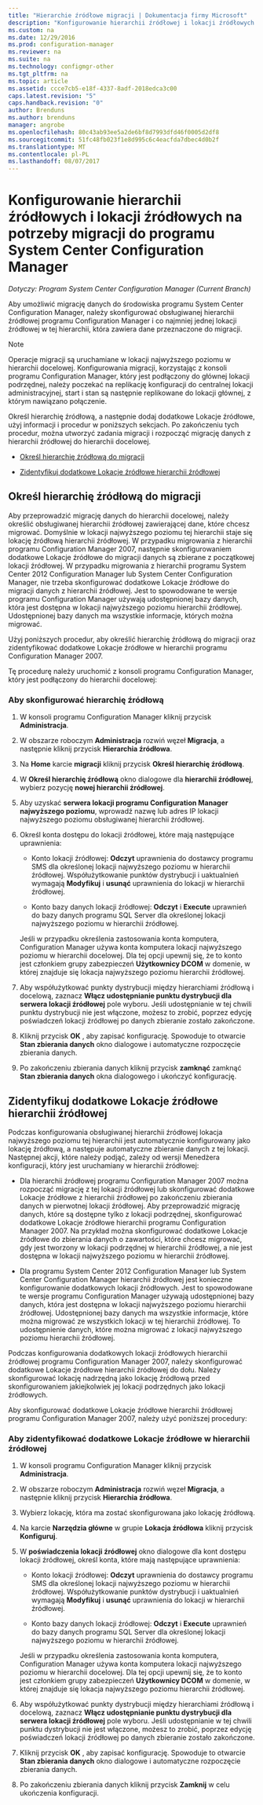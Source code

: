 ```yaml
---
title: "Hierarchie źródłowe migracji | Dokumentacja firmy Microsoft"
description: "Konfigurowanie hierarchii źródłowej i lokacji źródłowych dane można migrować do środowiska programu System Center Configuration Manager."
ms.custom: na
ms.date: 12/29/2016
ms.prod: configuration-manager
ms.reviewer: na
ms.suite: na
ms.technology: configmgr-other
ms.tgt_pltfrm: na
ms.topic: article
ms.assetid: ccce7cb5-e18f-4337-8adf-2018edca3c00
caps.latest.revision: "5"
caps.handback.revision: "0"
author: Brenduns
ms.author: brenduns
manager: angrobe
ms.openlocfilehash: 80c43ab93ee5a2de6bf8d7993dfd46f0005d2df8
ms.sourcegitcommit: 51fc48fb023f1e8d995c6c4eacfda7dbec4d0b2f
ms.translationtype: MT
ms.contentlocale: pl-PL
ms.lasthandoff: 08/07/2017
---
```

# <a name="configure-source-hierarchies-and-source-sites-for-migration-to-system-center-configuration-manager"></a>Konfigurowanie hierarchii źródłowych i lokacji źródłowych na potrzeby migracji do programu System Center Configuration Manager

*Dotyczy: Program System Center Configuration Manager (Current Branch)*

Aby umożliwić migrację danych do środowiska programu System Center Configuration Manager, należy skonfigurować obsługiwanej hierarchii źródłowej programu Configuration Manager i co najmniej jednej lokacji źródłowej w tej hierarchii, która zawiera dane przeznaczone do migracji.  

> [!NOTE]  
>  Operacje migracji są uruchamiane w lokacji najwyższego poziomu w hierarchii docelowej. Konfigurowania migracji, korzystając z konsoli programu Configuration Manager, który jest podłączony do głównej lokacji podrzędnej, należy poczekać na replikację konfiguracji do centralnej lokacji administracyjnej, start i stan są następnie replikowane do lokacji głównej, z którym nawiązano połączenie.  

 Określ hierarchię źródłową, a następnie dodaj dodatkowe Lokacje źródłowe, użyj informacji i procedur w poniższych sekcjach. Po zakończeniu tych procedur, można utworzyć zadania migracji i rozpocząć migrację danych z hierarchii źródłowej do hierarchii docelowej.  

-   [Określ hierarchię źródłową do migracji](#BKBM_ConfigSrcHierarchy)  

-   [Zidentyfikuj dodatkowe Lokacje źródłowe hierarchii źródłowej](#BKBM_ConfigSrcSites)  

##  <a name="BKBM_ConfigSrcHierarchy"></a>Określ hierarchię źródłową do migracji  
 Aby przeprowadzić migrację danych do hierarchii docelowej, należy określić obsługiwanej hierarchii źródłowej zawierającej dane, które chcesz migrować. Domyślnie w lokacji najwyższego poziomu tej hierarchii staje się lokację źródłową hierarchii źródłowej. W przypadku migrowania z hierarchii programu Configuration Manager 2007, następnie skonfigurowaniem dodatkowe Lokacje źródłowe do migracji danych są zbierane z początkowej lokacji źródłowej. W przypadku migrowania z hierarchii programu System Center 2012 Configuration Manager lub System Center Configuration Manager, nie trzeba skonfigurować dodatkowe Lokacje źródłowe do migracji danych z hierarchii źródłowej. Jest to spowodowane te wersje programu Configuration Manager używają udostępnionej bazy danych, która jest dostępna w lokacji najwyższego poziomu hierarchii źródłowej. Udostępnionej bazy danych ma wszystkie informacje, których można migrować.  

 Użyj poniższych procedur, aby określić hierarchię źródłową do migracji oraz zidentyfikować dodatkowe Lokacje źródłowe w hierarchii programu Configuration Manager 2007.  

 Tę procedurę należy uruchomić z konsoli programu Configuration Manager, który jest podłączony do hierarchii docelowej:  

### <a name="to-configure-a-source-hierarchy"></a>Aby skonfigurować hierarchię źródłową   

1.  W konsoli programu Configuration Manager kliknij przycisk **Administracja**.  

2.  W obszarze roboczym **Administracja** rozwiń węzeł **Migracja**, a następnie kliknij przycisk **Hierarchia źródłowa**.  

3.  Na **Home** karcie **migracji** kliknij przycisk **Określ hierarchię źródłową**.  

4.  W **Określ hierarchię źródłową** okno dialogowe dla **hierarchii źródłowej**, wybierz pozycję **nowej hierarchii źródłowej**.  

5.  Aby uzyskać **serwera lokacji programu Configuration Manager najwyższego poziomu**, wprowadź nazwę lub adres IP lokacji najwyższego poziomu obsługiwanej hierarchii źródłowej.  

6.  Określ konta dostępu do lokacji źródłowej, które mają następujące uprawnienia:  

    -   Konto lokacji źródłowej: **Odczyt** uprawnienia do dostawcy programu SMS dla określonej lokacji najwyższego poziomu w hierarchii źródłowej. Współużytkowanie punktów dystrybucji i uaktualnień wymagają **Modyfikuj** i **usunąć** uprawnienia do lokacji w hierarchii źródłowej.

    -   Konto bazy danych lokacji źródłowej: **Odczyt** i **Execute** uprawnień do bazy danych programu SQL Server dla określonej lokacji najwyższego poziomu w hierarchii źródłowej.  

     Jeśli w przypadku określenia zastosowania konta komputera, Configuration Manager używa konta komputera lokacji najwyższego poziomu w hierarchii docelowej. Dla tej opcji upewnij się, że to konto jest członkiem grupy zabezpieczeń **Użytkownicy DCOM** w domenie, w której znajduje się lokacja najwyższego poziomu hierarchii źródłowej.  

7.  Aby współużytkować punkty dystrybucji między hierarchiami źródłową i docelową, zaznacz **Włącz udostępnianie punktu dystrybucji dla serwera lokacji źródłowej** pole wyboru. Jeśli udostępnianie w tej chwili punktu dystrybucji nie jest włączone, możesz to zrobić, poprzez edycję poświadczeń lokacji źródłowej po danych zbieranie zostało zakończone.  

8.  Kliknij przycisk **OK** , aby zapisać konfigurację. Spowoduje to otwarcie **Stan zbierania danych** okno dialogowe i automatyczne rozpoczęcie zbierania danych.  

9. Po zakończeniu zbierania danych kliknij przycisk **zamknąć** zamknąć **Stan zbierania danych** okna dialogowego i ukończyć konfigurację.  

##  <a name="BKBM_ConfigSrcSites"></a>Zidentyfikuj dodatkowe Lokacje źródłowe hierarchii źródłowej  
 Podczas konfigurowania obsługiwanej hierarchii źródłowej lokacja najwyższego poziomu tej hierarchii jest automatycznie konfigurowany jako lokację źródłową, a następuje automatyczne zbieranie danych z tej lokacji. Następnej akcji, które należy podjąć, zależy od wersji Menedżera konfiguracji, który jest uruchamiany w hierarchii źródłowej:  

-   Dla hierarchii źródłowej programu Configuration Manager 2007 można rozpocząć migrację z tej lokacji źródłowej lub skonfigurować dodatkowe Lokacje źródłowe z hierarchii źródłowej po zakończeniu zbierania danych w pierwotnej lokacji źródłowej. Aby przeprowadzić migrację danych, które są dostępne tylko z lokacji podrzędnej, skonfigurować dodatkowe Lokacje źródłowe hierarchii programu Configuration Manager 2007. Na przykład można skonfigurować dodatkowe Lokacje źródłowe do zbierania danych o zawartości, które chcesz migrować, gdy jest tworzony w lokacji podrzędnej w hierarchii źródłowej, a nie jest dostępna w lokacji najwyższego poziomu w hierarchii źródłowej.  

-   Dla programu System Center 2012 Configuration Manager lub System Center Configuration Manager hierarchii źródłowej jest konieczne konfigurowanie dodatkowych lokacji źródłowych. Jest to spowodowane te wersje programu Configuration Manager używają udostępnionej bazy danych, która jest dostępna w lokacji najwyższego poziomu hierarchii źródłowej. Udostępnionej bazy danych ma wszystkie informacje, które można migrować ze wszystkich lokacji w tej hierarchii źródłowej. To udostępnienie danych, które można migrować z lokacji najwyższego poziomu hierarchii źródłowej.  

Podczas konfigurowania dodatkowych lokacji źródłowych hierarchii źródłowej programu Configuration Manager 2007, należy skonfigurować dodatkowe Lokacje źródłowe hierarchii źródłowej do dołu. Należy skonfigurować lokację nadrzędną jako lokację źródłową przed skonfigurowaniem jakiejkolwiek jej lokacji podrzędnych jako lokacji źródłowych.  

Aby skonfigurować dodatkowe Lokacje źródłowe hierarchii źródłowej programu Configuration Manager 2007, należy użyć poniższej procedury:  

### <a name="to-identify-additional-source-sites-in-the-source-hierarchy"></a>Aby zidentyfikować dodatkowe Lokacje źródłowe w hierarchii źródłowej 

1.  W konsoli programu Configuration Manager kliknij przycisk **Administracja**.  

2.  W obszarze roboczym **Administracja** rozwiń węzeł **Migracja**, a następnie kliknij przycisk **Hierarchia źródłowa**.  

3.  Wybierz lokację, która ma zostać skonfigurowana jako lokację źródłową.  

4.  Na karcie **Narzędzia główne** w grupie **Lokacja źródłowa** kliknij przycisk **Konfiguruj**.  

5.  W **poświadczenia lokacji źródłowej** okno dialogowe dla kont dostępu lokacji źródłowej, określ konta, które mają następujące uprawnienia:  

    -   Konto lokacji źródłowej: **Odczyt** uprawnienia do dostawcy programu SMS dla określonej lokacji najwyższego poziomu w hierarchii źródłowej. Współużytkowanie punktów dystrybucji i uaktualnień wymagają **Modyfikuj** i **usunąć** uprawnienia do lokacji w hierarchii źródłowej.  

    -   Konto bazy danych lokacji źródłowej: **Odczyt** i **Execute** uprawnień do bazy danych programu SQL Server dla określonej lokacji najwyższego poziomu w hierarchii źródłowej.  

    Jeśli w przypadku określenia zastosowania konta komputera, Configuration Manager używa konta komputera lokacji najwyższego poziomu w hierarchii docelowej. Dla tej opcji upewnij się, że to konto jest członkiem grupy zabezpieczeń **Użytkownicy DCOM** w domenie, w której znajduje się lokacja najwyższego poziomu hierarchii źródłowej.  

6.  Aby współużytkować punkty dystrybucji między hierarchiami źródłową i docelową, zaznacz **Włącz udostępnianie punktu dystrybucji dla serwera lokacji źródłowej** pole wyboru. Jeśli udostępnianie w tej chwili punktu dystrybucji nie jest włączone, możesz to zrobić, poprzez edycję poświadczeń lokacji źródłowej po danych zbieranie zostało zakończone.  

7. Kliknij przycisk **OK** , aby zapisać konfigurację. Spowoduje to otwarcie **Stan zbierania danych** okno dialogowe i automatyczne rozpoczęcie zbierania danych.  

8.  Po zakończeniu zbierania danych kliknij przycisk **Zamknij** w celu ukończenia konfiguracji.  
